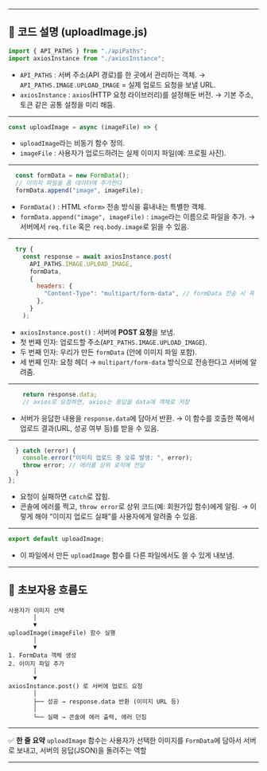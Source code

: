

---

## 📄 코드 설명 (uploadImage.js)

```js
import { API_PATHS } from "./apiPaths";
import axiosInstance from "./axiosInstance";
```

* `API_PATHS` : 서버 주소(API 경로)를 한 곳에서 관리하는 객체.
  → `API_PATHS.IMAGE.UPLOAD_IMAGE` = 실제 업로드 요청을 보낼 URL.
* `axiosInstance` : `axios`(HTTP 요청 라이브러리)를 설정해둔 버전.
  → 기본 주소, 토큰 같은 공통 설정을 미리 해둠.

---

```js
const uploadImage = async (imageFile) => {
```

* `uploadImage`라는 비동기 함수 정의.
* `imageFile` : 사용자가 업로드하려는 실제 이미지 파일(예: 프로필 사진).

---

```js
  const formData = new FormData();
  // 이미지 파일을 폼 데이터에 추가한다
  formData.append("image", imageFile);
```

* `FormData()` : HTML `<form>` 전송 방식을 흉내내는 특별한 객체.
* `formData.append("image", imageFile)` : `image`라는 이름으로 파일을 추가.
  → 서버에서 `req.file` 혹은 `req.body.image`로 읽을 수 있음.

---

```js
  try {
    const response = await axiosInstance.post(
      API_PATHS.IMAGE.UPLOAD_IMAGE,
      formData,
      {
        headers: {
          "Content-Type": "multipart/form-data", // formData 전송 시 꼭 필요
        },
      }
    );
```

* `axiosInstance.post()` : 서버에 **POST 요청**을 보냄.
* 첫 번째 인자: 업로드할 주소(`API_PATHS.IMAGE.UPLOAD_IMAGE`).
* 두 번째 인자: 우리가 만든 `formData` (안에 이미지 파일 포함).
* 세 번째 인자: 요청 헤더 → `multipart/form-data` 방식으로 전송한다고 서버에 알려줌.

---

```js
    return response.data;
    // axios로 요청하면, axios는 응답을 data에 객체로 저장
```

* 서버가 응답한 내용을 `response.data`에 담아서 반환.
  → 이 함수를 호출한 쪽에서 업로드 결과(URL, 성공 여부 등)를 받을 수 있음.

---

```js
  } catch (error) {
    console.error("이미지 업로드 중 오류 발생: ", error);
    throw error; // 에러를 상위 로직에 전달
  }
};
```

* 요청이 실패하면 `catch`로 잡힘.
* 콘솔에 에러를 찍고, `throw error`로 상위 코드(예: 회원가입 함수)에게 알림.
  → 이렇게 해야 “이미지 업로드 실패”를 사용자에게 알려줄 수 있음.

---

```js
export default uploadImage;
```

* 이 파일에서 만든 `uploadImage` 함수를 다른 파일에서도 쓸 수 있게 내보냄.

---

## 📌 초보자용 흐름도

```
사용자가 이미지 선택
       │
       ▼
uploadImage(imageFile) 함수 실행
       │
       ▼
1. FormData 객체 생성
2. 이미지 파일 추가
       │
       ▼
axiosInstance.post() 로 서버에 업로드 요청
       │
       ├── 성공 → response.data 반환 (이미지 URL 등)
       │
       └── 실패 → 콘솔에 에러 출력, 에러 던짐
```

---

✅ **한 줄 요약**
`uploadImage` 함수는 사용자가 선택한 이미지를 `FormData`에 담아서 서버로 보내고, 서버의 응답(JSON)을 돌려주는 역할

---
